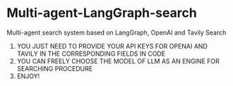 # Multi-agent-LangGraph-search
Multi-agent search system based on LangGraph, OpenAI and Tavily Search


1. YOU JUST NEED TO PROVIDE YOUR API KEYS FOR OPENAI AND TAVILY IN THE CORRESPONDING FIELDS IN CODE
2. YOU CAN FREELY CHOOSE THE MODEL OF LLM AS AN ENGINE FOR SEARCHING PROCEDURE
3. ENJOY!
